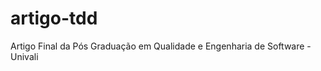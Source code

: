artigo-tdd
==========

Artigo Final da Pós Graduação em Qualidade e Engenharia de Software - Univali
